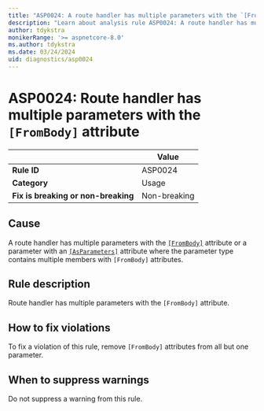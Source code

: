 ```yaml
---
title: "ASP0024: A route handler has multiple parameters with the `[FromBody]` attribute"
description: "Learn about analysis rule ASP0024: A route handler has multiple parameters with the `[FromBody]` attribute"
author: tdykstra
monikerRange: '>= aspnetcore-8.0'
ms.author: tdykstra
ms.date: 03/24/2024
uid: diagnostics/asp0024
---
```

# ASP0024: Route handler has multiple parameters with the `[FromBody]` attribute

| | Value |
|-|-|
| **Rule ID** |ASP0024|
| **Category** |Usage|
| **Fix is breaking or non-breaking** |Non-breaking|

## Cause

A route handler has multiple parameters with the [`[FromBody]`](xref:Microsoft.AspNetCore.Mvc.FromBodyAttribute) attribute or a parameter with an [`[AsParameters]`](xref:Microsoft.AspNetCore.Http.AsParametersAttribute) attribute where the parameter type contains multiple members with `[FromBody]` attributes.

## Rule description

Route handler has multiple parameters with the `[FromBody]` attribute.

## How to fix violations

To fix a violation of this rule, remove `[FromBody]` attributes from all but one parameter.

## When to suppress warnings

Do not suppress a warning from this rule.
